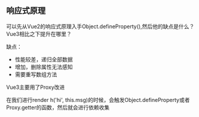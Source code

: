 ## 响应式原理

可以先从Vue2的响应式原理入手Object.defineProperty(),然后他的缺点是什么？Vue3相比之下提升在哪里？


缺点：
- 性能较差，递归全部数据
- 增加，删除属性无法感知
- 需要重写数组方法

Vue3主要用了Proxy改进

在我们进行render h('hi', this.msg)的时候，会触发Object.defineProperty或者 Proxy.getter的函数，然后就会进行依赖收集